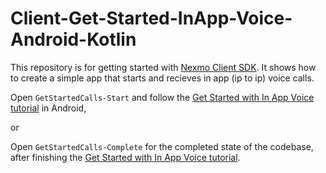 # Client-Get-Started-InApp-Voice-Android-Kotlin

This repository is for getting started with [Nexmo Client SDK](https://developer.nexmo.com/client-sdk/in-app-voice/overview). It shows how to create a simple app that starts and recieves in app (ip to ip) voice calls.

Open `GetStartedCalls-Start` and follow the [Get Started with In App Voice tutorial](https://developer.nexmo.com/tutorials/client-sdk-android-make-receive-calls) in Android,

or

Open `GetStartedCalls-Complete` for the completed state of the codebase, after finishing the [Get Started with In App Voice tutorial](https://developer.nexmo.com/tutorials/client-sdk-android-make-receive-calls).